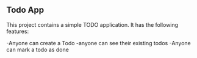 ## Todo App

This project contains a simple TODO application. It has the following features:

-Anyone can create a Todo
-anyone can see their existing todos
-Anyone can mark a todo as done
